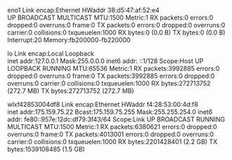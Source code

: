 eno1      Link encap:Ethernet  HWaddr 38:d5:47:af:52:e4  
          UP BROADCAST MULTICAST  MTU:1500  Metric:1
          RX packets:0 errors:0 dropped:0 overruns:0 frame:0
          TX packets:0 errors:0 dropped:0 overruns:0 carrier:0
          collisions:0 txqueuelen:1000 
          RX bytes:0 (0.0 B)  TX bytes:0 (0.0 B)
          Interrupt:20 Memory:fb200000-fb220000 

lo        Link encap:Local Loopback  
          inet addr:127.0.0.1  Mask:255.0.0.0
          inet6 addr: ::1/128 Scope:Host
          UP LOOPBACK RUNNING  MTU:65536  Metric:1
          RX packets:3992885 errors:0 dropped:0 overruns:0 frame:0
          TX packets:3992885 errors:0 dropped:0 overruns:0 carrier:0
          collisions:0 txqueuelen:1000 
          RX bytes:272713752 (272.7 MB)  TX bytes:272713752 (272.7 MB)

wlxf42853004df8 Link encap:Ethernet  HWaddr f4:28:53:00:4d:f8  
          inet addr:175.159.75.22  Bcast:175.159.75.255  Mask:255.255.254.0
          inet6 addr: fe80::957e:12dc:df79:3f43/64 Scope:Link
          UP BROADCAST RUNNING MULTICAST  MTU:1500  Metric:1
          RX packets:6380621 errors:0 dropped:0 overruns:0 frame:0
          TX packets:4013001 errors:0 dropped:0 overruns:0 carrier:0
          collisions:0 txqueuelen:1000 
          RX bytes:2201428401 (2.2 GB)  TX bytes:1539108485 (1.5 GB)

